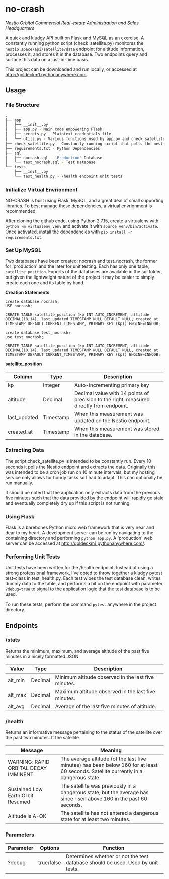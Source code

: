 # no-crash
*Nestio Orbital Commercial Real-estate Administration and Sales Headquarters*

A quick and kludgy API built on Flask and MySQL as an exercise. A constantly running python script (check_satellite.py) monitorss the `nestio.space/api/satellite/data` endpoint for altitude information, processes it, and stores it in the database. Two endpoints query and surface this data on a just-in-time basis.

This project can be downloaded and run locally, or accessed at http://goldeckm1.pythonanywhere.com.


## Usage
### File Structure
```bash
.
├── app
│   ├── __init__.py
│   ├── app.py - Main code empowering Flask
│   ├── secrets.py - Plaintext credentials file
│   └── utils.py - Various functions used by app.py and check_satellite.py
├── check_satellite.py - Constantly running script that polls the nestio API and stores the retrieved data. 
├── requirements.txt - Python Dependencies
├── sql
│   ├── nocrash.sql - 'Production' Database
│   └── test_nocrash.sql - Test Database
└── tests
    ├── __init__.py
    └── test_health.py - /health endpoint unit tests
```

### Initialize Virtual Envrionment 
NO-CRASH is built using Flask, MySQL, and a great deal of small supporting libraries. To best manage these dependencies, a virtual envrionment is recommended.

After cloning the github code, using Python 2.7.15, create a virtualenv with `python -m virtualenv venv` and activate it with `source venv/bin/activate`. Once activated, install the dependencies with `pip install -r requirements.txt`.

### Set Up MySQL
Two databases have been created: nocrash and test_nocrash, the former for 'production' and the later for unit testing. Each has only one table, `satellite_position`. Exports of the databases are available in the sql folder, but given the lightweight nature of the project it may be easier to simply create each one and its table by hand.

**Creation Statements**

```
create database nocrash;
USE nocrash;

CREATE TABLE satellite_position (kp INT AUTO_INCREMENT, altitude DECIMAL(18,14), last_updated TIMESTAMP NULL DEFAULT NULL, created_at TIMESTAMP DEFAULT CURRENT_TIMESTAMP, PRIMARY KEY (kp)) ENGINE=INNODB;

create database test_nocrash;
use test_nocrash;

CREATE TABLE satellite_position (kp INT AUTO_INCREMENT, altitude DECIMAL(18,14), last_updated TIMESTAMP NULL DEFAULT NULL, created_at TIMESTAMP DEFAULT CURRENT_TIMESTAMP, PRIMARY KEY (kp)) ENGINE=INNODB;
```
**satellite_position**

Column | Type | Description
-------|------|------------
kp| Integer | Auto-incrementing primary key
altitude| Decimal | Decimal value with 14 points of precision to the right; measured directly from endpoint.
last_updated| Timestamp | When this measurement was updated on the Nestio endpoint.
created_at | Timestamp | When this measurement was stored in the database.

### Extracting Data
The script check_satellite.py is intended to be constantly run. Every 10 seconds it polls the Nestio endpoint and extracts the data. Originally this was intended to be a cron job run on 10 minute intervals, but my hosting service only allows for hourly tasks so I had to adapt. This can optionally be run manually.

It should be noted that the application only extracts data from the previous five minutes such that the data provided by the endpoint will rapidly go stale and eventually completely dry up if this script is not running. 

### Using Flask
Flask is a barebones Python micro web framework that is very near and dear to my heart. A development server can be run by navigating to the containing directory and performing `python app.py`. A 'production' web server can be accessed at http://goldeckm1.pythonanywhere.com/.

### Performing Unit Tests
Unit tests have been written for the /health endpoint. Instead of using a strong professional framework, I've opted to throw together a kludgy pytest test-class in test_health.py. Each test wipes the test database clean, writes dummy data to the table, and performs a hit on the endpoint with parameter `?debug=true` to signal to the application logic that the test database is to be used.

To run these tests, perform the command `pytest` anywhere in the project directory.

## Endpoints

### /stats
Returns the minimum, maximum, and average altitude of the past five minutes in a nicely formatted JSON. 

Value | Type | Description
-------|---------|---------------------------------------------------------
alt_min| Decimal | Minimum altitude observed in the last five minutes.
alt_max| Decimal | Maximum altitude observed in the last five minutes.
alt_avg| Decimal | Average of the last five minutes of altitude.

### /health
Returns an informative message pertaining to the status of the satellite over the past two minutes. If the satellite 

Message | Meaning
-------|------------------
WARNING: RAPID ORBITAL DECAY IMMINENT | The average altitude (of the last five minutes) has been below 160 for at least 60 seconds. Satellite currently in a dangerous state.
Sustained Low Earth Orbit Resumed | The satellite was previously in a dangerous state, but the average has since risen above 160 in the past 60 seconds.
Altitude is A-OK | The satellite has not entered a dangerous state for at least two minutes.

### Parameters
Parameter| Options | Function
---------|---------|---------
?debug   | true/false| Determines whether or not the test database should be used. Used by unit tests.

